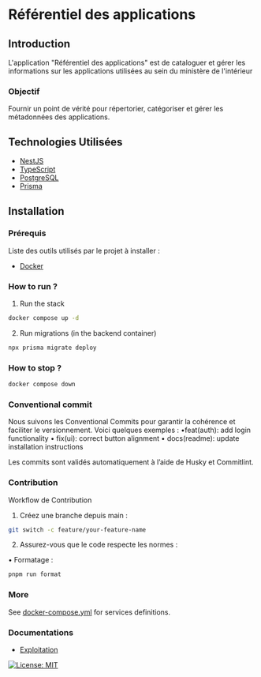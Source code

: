 # Référentiel des applications

## Introduction

L'application "Référentiel des applications" est de cataloguer et gérer les informations sur les applications utilisées au sein du ministère de l'intérieur

### Objectif

Fournir un point de vérité pour répertorier, catégoriser et gérer les métadonnées des applications.

## Technologies Utilisées

- [NestJS](https://nestjs.com/)
- [TypeScript](https://www.typescriptlang.org/)
- [PostgreSQL](https://www.postgresql.org/)
- [Prisma](https://www.prisma.io/)

## Installation

### Prérequis

Liste des outils utilisés par le projet à installer :

- [Docker](https://docs.docker.com/get-started/get-docker/)

### How to run ?

1. Run the stack

```bash
docker compose up -d
```

2. Run migrations (in the backend container)

```bash
npx prisma migrate deploy
```

### How to stop ?

```bash
docker compose down
```

### Conventional commit

Nous suivons les Conventional Commits pour garantir la cohérence et faciliter le versionnement. Voici quelques exemples :
•feat(auth): add login functionality
• fix(ui): correct button alignment
• docs(readme): update installation instructions

Les commits sont validés automatiquement à l’aide de Husky et Commitlint.

### Contribution

Workflow de Contribution

1.  Créez une branche depuis main :

```bash
git switch -c feature/your-feature-name
```

2. Assurez-vous que le code respecte les normes :

• Formatage :

```bash
pnpm run format
```

### More

See [docker-compose.yml](docker-compose.yml) for services definitions.

### Documentations

- [Exploitation](./docs/exploitation.md)


[![License: MIT](https://img.shields.io/badge/License-MIT-yellow.svg)](https://opensource.org/licenses/MIT)
